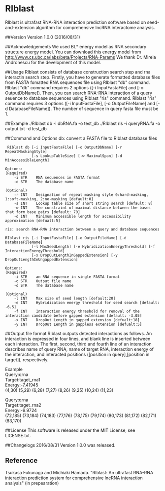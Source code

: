 # RIblast
RIblast is ultrafast RNA-RNA interaction prediction software based on seed-and-extension algorithm for comprehensive lncRNA interactome analysis.

##Version
Version 1.0.0 (2016/08/31)

##Acknowledgements
We used BL* energy model as RNA secondary structure energy model.
You can download this energy model from  http://www.cs.ubc.ca/labs/beta/Projects/RNA-Params
We thank Dr. Mirela Andronescu for the development of this model.

##Usage
RIblast consists of database construction search step and rna interactin search step. Firstly, you have to generate formatted database files from FASTA fomatted RNA sequences file using RIblast "db" command. RIblast "db" command requires 2 options ([-i InputFastaFile] and [-o OutputDbName]). Then, you can search RNA-RNA interaction of a query seuence to database sequences using RIblast "ris" command. RIblast "ris" command requires 3 options ([-i InputFastaFile], [-o OutputFileName] and [-d DatabaseFileName]). The number of sequence in query fasta file must be 1.

##Example
    ./RIblast db -i dbRNA.fa -o test_db
    ./RIblast ris -i queryRNA.fa -o output.txt -d test_db

##Command and Options
    db: convert a FASTA file to RIblast database files  

     RIblast db [-i InputFastaFile] [-o OutputDbName] [-r RepeatMaskingStyle]  
                [-s LookupTableSize] [-w MaximalSpan] [-d MinAccessibleLength]  
   
    Options:
    (Required)
        -i STR    RNA sequences in FASTA format
        -o STR    The database name
        
    (Optional) 
        -r INT    Designation of repeat masking style 0:hard-masking, 1:soft-masking, 2:no-masking [default:0]
        -s INT    Lookup table size of short string search [default: 8]
        -w INT    The constraint of maximal distance between the bases that form base pairs [default: 70]
        -d INT    Minimum accessible length for accessibility approximation [defualt:5]
        
    ris: search RNA-RNA interaction between a query and database sequences
    
    RIblast ris [-i InputFastaFile] [-o OutputFileName] [-d DatabaseFileName]
                [-l MaxSeedLength] [-e HybridizationEnergyThreshold] [-f InteractionEnergyThreshold]
                [-x DropOutLengthInGappedExtension] [-y DropOutLengthInUngappedExtension]
                
    Options:
    (Required)
        -i STR    an RNA sequence in single FASTA format
        -o STR    Output file name
        -d STR    The database name
        
    (Optional)
        -l INT    Max size of seed length [default:20]
        -e INT    Hybridization energy threshold for seed search [default: -6.5]
        -f INT    Interaction energy threshold for removal of the interaction candidate before gapped extension [default: -3.05]
        -x INT    DropOut Length in gapped extension [defualt:18]
        -y INT    DropOut Length in gappless extension [defualt:5]

##Output file format
RIblast outputs detected interactions as follows.
An interaction is expressed in four lines, and blank line is inserted between each interaction.
The first, second, third and fourth line of an interaction describes name of query RNA, name of target RNA, interaction energy of the interaction, and interacted positions ([position in query],[position in target]), respectively.

Example  
Query:qrna  
Target:taget_rna1  
Energy:-7.41945  
(4,30) (5,29) (6,28) (7,27) (8,26) (9,25) (10,24) (11,23)  

Query:qrna  
Target:taget_rna2  
Energy:-9.9724  
(72,185) (73,184) (74,183) (77,176) (78,175) (79,174) (80,173) (81,172) (82,171) (83,170) 

##License
This software is released under the MIT License, see LICENSE.txt.

##Changelogs
2016/08/31 Version 1.0.0 was released.

## Reference
Tsukasa Fukunaga and Michiaki Hamada. "RIblast: An ultrafast RNA-RNA interaction prediction system for comprehensive lncRNA interaction analysis" (in prepearation)
